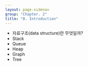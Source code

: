 ```yaml
---
layout: page-sidenav
group: "Chapter. 2"
title: "0. Introduction"
---
```


- 자료구조(data structure)란 무엇일까?
- Stack
- Queue
- Heap
- Graph
- Tree